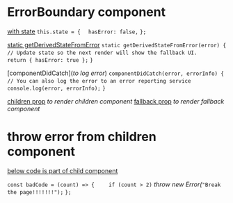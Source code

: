 # ErrorBoundary component

[with state]()
`this.state = {`
`  hasError: false,`
`};`

[static getDerivedStateFromError]()
`static getDerivedStateFromError(error) {`
`   // Update state so the next render will show the fallback UI.`
`   return { hasError: true };`
`}`

[componentDidCatch](_to log error_)
`componentDidCatch(error, errorInfo) {`
`    // You can also log the error to an error reporting service`
`    console.log(error, errorInfo);`
`}`

[children prop]() _to render children component_
[fallback prop]() _to render fallback component_

# throw error from children component

[below code is part of child component]()

`const badCode = (count) => {`
`    if (count > 2)` _throw new Error(_`"Break the page!!!!!!!");`
`};`
